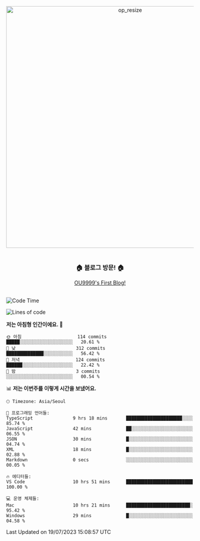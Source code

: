 
<div align=center>
	<img width="650" alt="op_resize" src="https://user-images.githubusercontent.com/113419018/231088010-e65212ff-48c4-480d-bf25-7427638b6e93.png">
</div>
<br>
<div align=center>
	<h3>🏠 블로그 방문! 🏠</h3>
	<a href="https://ou9999-next-js-blog.vercel.app/">OU9999's First Blog!</a>
</div>

<br>

<!--START_SECTION:waka-->
![Code Time](http://img.shields.io/badge/Code%20Time-597%20hrs%2048%20mins-blue)

![Lines of code](https://img.shields.io/badge/%EC%A0%80%EB%8A%94%20%EC%97%AC%ED%83%9C%EA%B9%8C%EC%A7%80%20-1.9%20million%20%EC%A4%84%EC%9D%98%20%EC%BD%94%EB%93%9C%EB%A5%BC%20%EC%9E%91%EC%84%B1%ED%96%88%EC%96%B4%EC%9A%94.-blue)

**저는 아침형 인간이에요. 🐤** 

```text
🌞 아침                     114 commits         █████░░░░░░░░░░░░░░░░░░░░   20.61 % 
🌆 낮　                     312 commits         ██████████████░░░░░░░░░░░   56.42 % 
🌃 저녁                     124 commits         ██████░░░░░░░░░░░░░░░░░░░   22.42 % 
🌙 밤　                     3 commits           ░░░░░░░░░░░░░░░░░░░░░░░░░   00.54 % 
```


📊 **저는 이번주를 이렇게 시간을 보냈어요.** 

```text
🕑︎ Timezone: Asia/Seoul

💬 프로그래밍 언어들: 
TypeScript               9 hrs 18 mins       █████████████████████░░░░   85.74 % 
JavaScript               42 mins             ██░░░░░░░░░░░░░░░░░░░░░░░   06.55 % 
JSON                     30 mins             █░░░░░░░░░░░░░░░░░░░░░░░░   04.74 % 
XML                      18 mins             █░░░░░░░░░░░░░░░░░░░░░░░░   02.88 % 
Markdown                 0 secs              ░░░░░░░░░░░░░░░░░░░░░░░░░   00.05 % 

🔥 에디터들: 
VS Code                  10 hrs 51 mins      █████████████████████████   100.00 % 

💻 운영 체제들: 
Mac                      10 hrs 21 mins      ████████████████████████░   95.42 % 
Windows                  29 mins             █░░░░░░░░░░░░░░░░░░░░░░░░   04.58 % 
```


 Last Updated on 19/07/2023 15:08:57 UTC
<!--END_SECTION:waka-->
